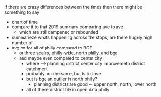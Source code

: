 if there are crazy differences between the times then there might be something to say

- chart of time 
- compare it to that 2019 summary comparing ave to ave
  - which are still dampened or rebounded
- summarieze whats happening across the stops, are there hugely high number of 
- avg on for all of philly compared to BGE
  - or three scales, philly-wide, north philly, and bge
  - and maybe even compared to center city 
    - where --> planning district center city improvemetn district catchment 
    - probably not the same, but is it close
    - but is bge an outlier in north philly? 
      - planning districts are good -- upper north, north, lower north 
    - all of these district file in open data philly 
